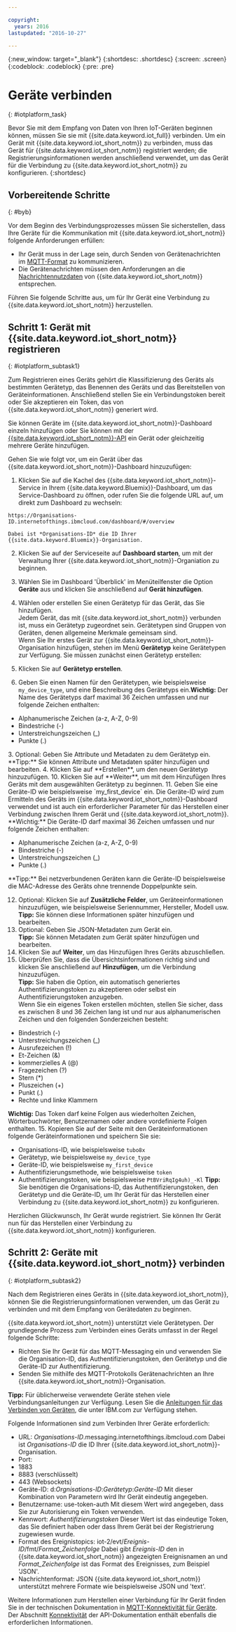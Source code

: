 ```yaml
---

copyright:
  years: 2016
lastupdated: "2016-10-27"

---
```


{:new_window: target="_blank"}
{:shortdesc: .shortdesc}
{:screen: .screen}
{:codeblock: .codeblock}
{:pre: .pre}

# Geräte verbinden
{: #iotplatform_task}

Bevor Sie mit dem Empfang von Daten von Ihren IoT-Geräten beginnen können, müssen Sie sie mit {{site.data.keyword.iot_full}} verbinden. Um ein Gerät mit {{site.data.keyword.iot_short_notm}} zu verbinden, muss das Gerät für {{site.data.keyword.iot_short_notm}} registriert werden; die Registrierungsinformationen werden anschließend verwendet, um das Gerät für die Verbindung zu {{site.data.keyword.iot_short_notm}} zu konfigurieren.
{:shortdesc}

## Vorbereitende Schritte
{: #byb}

Vor dem Beginn des Verbindungsprozesses müssen Sie sicherstellen, dass Ihre Geräte für die Kommunikation mit {{site.data.keyword.iot_short_notm}} folgende Anforderungen erfüllen:

- Ihr Gerät muss in der Lage sein, durch Senden von Gerätenachrichten im [MQTT-Format](reference/mqtt/index.html) zu kommunizieren.
- Die Gerätenachrichten müssen den Anforderungen an die [Nachrichtennutzdaten](reference/mqtt/index.html#/message-payload) von {{site.data.keyword.iot_short_notm}} entsprechen.

Führen Sie folgende Schritte aus, um für Ihr Gerät eine Verbindung zu {{site.data.keyword.iot_short_notm}} herzustellen.

## Schritt 1: Gerät mit {{site.data.keyword.iot_short_notm}} registrieren  
{: #iotplatform_subtask1}

Zum Registrieren eines Geräts gehört die Klassifizierung des Geräts als bestimmten Gerätetyp, das Benennen des Geräts und das Bereitstellen von Geräteinformationen. Anschließend stellen Sie ein Verbindungstoken bereit oder Sie akzeptieren ein Token, das von {{site.data.keyword.iot_short_notm}} generiert wird.

Sie können Geräte im {{site.data.keyword.iot_short_notm}}-Dashboard einzeln hinzufügen oder Sie können mit der [{{site.data.keyword.iot_short_notm}}-API](https://docs.internetofthings.ibmcloud.com/swagger/v0002.html#!/Bulk_Operations/post_bulk_devices_add) ein Gerät oder gleichzeitig mehrere Geräte hinzufügen.

Gehen Sie wie folgt vor, um ein Gerät über das {{site.data.keyword.iot_short_notm}}-Dashboard hinzuzufügen:

1. Klicken Sie auf die Kachel des {{site.data.keyword.iot_short_notm}}-Service in Ihrem {{site.data.keyword.Bluemix}}-Dashboard, um das Service-Dashboard zu öffnen, oder rufen Sie die folgende URL auf, um direkt zum Dashboard zu wechseln:

 `https://Organisations-ID.internetofthings.ibmcloud.com/dashboard/#/overview `

    Dabei ist *Organisations-ID* die ID Ihrer {{site.data.keyword.Bluemix}}-Organisation.

2. Klicken Sie auf der Serviceseite auf **Dashboard starten**, um mit der Verwaltung Ihrer {{site.data.keyword.iot_short_notm}}-Organiation zu beginnen.

3. Wählen Sie im Dashboard 'Überblick' im Menüteilfenster die Option **Geräte** aus und klicken Sie anschließend auf **Gerät hinzufügen**.
5. Wählen oder erstellen Sie einen Gerätetyp für das Gerät, das Sie hinzufügen.  
Jedem Gerät, das mit {{site.data.keyword.iot_short_notm}} verbunden ist, muss ein Gerätetyp zugeordnet sein. Gerätetypen sind Gruppen von Geräten, denen allgemeine Merkmale gemeinsam sind.  
Wenn Sie Ihr erstes Gerät zur {{site.data.keyword.iot_short_notm}}-Organisation hinzufügen, stehen im Menü **Gerätetyp** keine Gerätetypen zur Verfügung. Sie müssen zunächst einen Gerätetyp erstellen:
 1. Klicken Sie auf **Gerätetyp erstellen**.
 2. Geben Sie einen Namen für den Gerätetypen, wie beispielsweise `my_device_type`, und eine Beschreibung des Gerätetyps ein.**Wichtig:** Der Name des Gerätetyps darf maximal 36 Zeichen umfassen und nur folgende Zeichen enthalten:
 <ul>
  <li>Alphanumerische Zeichen (a-z, A-Z, 0-9)</li>
  <li>Bindestriche (-)</li>
  <li>Unterstreichungszeichen (&lowbar;)</li>
  <li>Punkte (.)</li>
  </ul>
 3. Optional: Geben Sie Attribute und Metadaten zu dem Gerätetyp ein.    
 **Tipp:** Sie können Attribute und Metadaten später hinzufügen und bearbeiten.
 4. Klicken Sie auf **Erstellen**, um den neuen Gerätetyp hinzuzufügen.
10. Klicken Sie auf **Weiter**, um mit dem Hinzufügen Ihres Geräts mit dem ausgewählten Gerätetyp zu beginnen.
11. Geben Sie eine Geräte-ID wie beispielsweise `my_first_device` ein. Die Geräte-ID wird zum Ermitteln des Geräts im {{site.data.keyword.iot_short_notm}}-Dashboard verwendet und ist auch ein erforderlicher Parameter für das Herstellen einer Verbindung zwischen Ihrem Gerät und {{site.data.keyword.iot_short_notm}}.  
**Wichtig:** Die Geräte-ID darf maximal 36 Zeichen umfassen und nur folgende Zeichen enthalten:
 <ul>
 <li>Alphanumerische Zeichen (a-z, A-Z, 0-9)</li>
 <li>Bindestriche (-)</li>
 <li>Unterstreichungszeichen (&lowbar;)</li>
 <li>Punkte (.)</li>  
 </ul>
 **Tipp:** Bei netzverbundenen Geräten kann die Geräte-ID beispielsweise die MAC-Adresse des Geräts ohne trennende Doppelpunkte sein.
  
12. Optional: Klicken Sie auf **Zusätzliche Felder**, um Geräteeinformationen hinzuzufügen, wie beispielsweise Seriennummer, Hersteller, Modell usw.  
 **Tipp:** Sie können diese Informationen später hinzufügen und bearbeiten.
12. Optional: Geben Sie JSON-Metadaten zum Gerät ein.  
 **Tipp:** Sie können Metadaten zum Gerät später hinzufügen und bearbeiten.
13. Klicken Sie auf **Weiter**, um das Hinzufügen Ihres Geräts abzuschließen.
14. Überprüfen Sie, dass die Übersichtsinformationen richtig sind und klicken Sie anschließend auf **Hinzufügen**, um die Verbindung hinzuzufügen.  
**Tipp:** Sie haben die Option, ein automatisch generiertes Authentifizierungstoken zu akzeptieren oder selbst ein Authentifizierungstoken anzugeben.  
Wenn Sie ein eigenes Token erstellen möchten, stellen Sie sicher, dass es zwischen 8 und 36 Zeichen lang ist und nur aus alphanumerischen Zeichen und den folgenden Sonderzeichen besteht:
 - Bindestrich (-)
 - Unterstreichungszeichen (&lowbar;)
 - Ausrufezeichen (!)
 - Et-Zeichen (&)
 - kommerzielles A (@)
 - Fragezeichen (?)
 - Stern (\*)
 - Pluszeichen (+)
 - Punkt (.)
 - Rechte und linke Klammern  

 **Wichtig:** Das Token darf keine Folgen aus wiederholten Zeichen, Wörterbuchwörter, Benutzernamen oder andere vordefinierte Folgen enthalten.
15. Kopieren Sie auf der Seite mit den Geräteinformationen folgende Geräteinformationen und speichern Sie sie:  
 - Organisations-ID, wie beispielsweise `tubo8x`
 - Gerätetyp, wie beispielsweise `my_device_type`
 - Geräte-ID, wie beispielsweise `my_first_device`
 - Authentifizierungsmethode, wie beispielsweise `token`
 - Authentifizierungstoken, wie beispielsweise `PtBVriRqIg4uh)_-Kl`
  **Tipp:** Sie benötigen die Organisations-ID, das Authentifizierungstoken, den Gerätetyp und die Geräte-ID, um Ihr Gerät für das Herstellen einer Verbindung zu {{site.data.keyword.iot_short_notm}} zu konfigurieren.  

Herzlichen Glückwunsch, Ihr Gerät wurde registriert. Sie können Ihr Gerät nun für das Herstellen einer Verbindung zu {{site.data.keyword.iot_short_notm}} konfigurieren.

## Schritt 2: Geräte mit {{site.data.keyword.iot_short_notm}} verbinden
{: #iotplatform_subtask2}

Nach dem Registrieren eines Geräts in {{site.data.keyword.iot_short_notm}}, können Sie die Registrierungsinformationen verwenden, um das Gerät zu verbinden und mit dem Empfang von Gerätedaten zu beginnen.

{{site.data.keyword.iot_short_notm}} unterstützt viele Gerätetypen. Der grundlegende Prozess zum Verbinden eines Geräts umfasst in der Regel folgende Schritte:
- Richten Sie Ihr Gerät für das MQTT-Messaging ein und verwenden Sie die Organisation-ID, das Authentifizierungstoken, den Gerätetyp und die Geräte-ID zur Authentifizierung.  
- Senden Sie mithilfe des MQTT-Protokolls Gerätenachrichten an Ihre {{site.data.keyword.iot_short_notm}}-Organisation.

**Tipp:** Für üblicherweise verwendete Geräte stehen viele Verbindungsanleitungen zur Verfügung. Lesen Sie die [Anleitungen für das Verbinden von Geräten](https://developer.ibm.com/recipes/tutorials/category/internet-of-things-iot/), die unter IBM.com zur Verfügung stehen.

Folgende Informationen sind zum Verbinden Ihrer Geräte erforderlich:
- URL: *Organisations-ID*.messaging.internetofthings.ibmcloud.com
Dabei ist *Organisations-ID* die ID Ihrer {{site.data.keyword.iot_short_notm}}-Organisation.
- Port:
 - 1883
 - 8883 (verschlüsselt)
 - 443 (Websockets)
- Geräte-ID: d:*Orgnisations-ID*:*Gerätetyp*:*Geräte-ID*
Mit dieser Kombination von Parametern wird Ihr Gerät eindeutig angegeben.
- Benutzername: use-token-auth
Mit diesem Wert wird angegeben, dass Sie zur Autorisierung ein Token verwenden.
- Kennwort: *Authentifizierungstoken*
Dieser Wert ist das eindeutige Token, das Sie definiert haben oder dass Ihrem Gerät bei der Registrierung zugewiesen wurde.
- Format des Ereignistopics: iot-2/evt/*Ereignis-ID*/fmt/*Format_Zeichenfolge*
Dabei gibt *Ereignis-ID* den in {{site.data.keyword.iot_short_notm}} angezeigten Ereignisnamen an und *Format_Zeichenfolge* ist das Format des Ereignisses, zum Beispiel 'JSON'.
- Nachrichtenformat: JSON
 {{site.data.keyword.iot_short_notm}} unterstützt mehrere Formate wie beispielsweise JSON und 'text'.

Weitere Informationen zum Herstellen einer Verbindung für Ihr Gerät finden Sie in der technischen Dokumentation in [MQTT-Konnektivität für Geräte](devices/mqtt.html).
Der Abschnitt [Konnektivität](https://docs.internetofthings.ibmcloud.com/swagger/v0002.html#!/Connectivity/post_device_types_deviceType_devices_deviceId_events_eventName) der API-Dokumentation enthält ebenfalls die erforderlichen Informationen.
